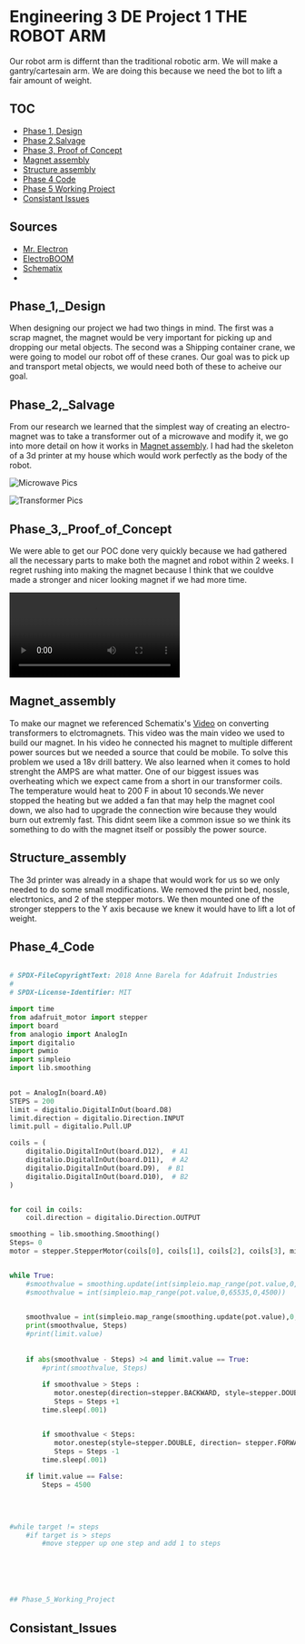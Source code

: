 # Engineering 3 DE Project 1 THE ROBOT ARM
Our robot arm is differnt than the traditional robotic arm. We will make a gantry/cartesain arm. We are doing this because we need the bot to lift a fair amount of weight.

## TOC

* [Phase 1, Design](##Phase_1,_Design)
* [Phase 2,Salvage](##Phase_2,_Salvage)
* [Phase 3, Proof of Concept](##Phase_3,_Proof_of_Concept)
* [Magnet assembly](##Magnet_assembly)
* [Structure assembly](##Structure_assembly)
* [Phase 4 Code](##Phase_4_Code)
* [Phase 5 Working Project](##Phase_5_Working_Project)
* [Consistant Issues](#consistantissues)
## Sources

* [Mr. Electron](https://www.youtube.com/channel/UCWFbPzBb7dCyCWuBA-DBrMA)
* [ElectroBOOM](https://www.youtube.com/channel/UCJ0-OtVpF0wOKEqT2Z1HEtA)
* [Schematix](https://www.youtube.com/c/schematix)
*




## Phase_1,_Design

When designing our project we had two things in mind. The first was a scrap magnet, the magnet would be very important for picking up and dropping our metal objects. The second was a Shipping container crane, we were going to model our robot off of these cranes. Our goal was to pick up and transport metal objects, we would need both of these to acheive our goal.







## Phase_2,_Salvage

From our research we learned that the simplest way of creating an electro-magnet was to take a transformer out of a microwave and modify it, we go into more detail on how it works in  [Magnet assembly](##Magnet_assembly). I had had the skeleton of a 3d printer at my house which would work perfectly as the body of the robot. 

![Microwave Pics](https://github.com/cwyatt29/eng3Robo/blob/master/images/Microwave%20Pic%201.PNG)

![Transformer Pics](https://github.com/cwyatt29/eng3Robo/blob/master/images/Transformer%20Pic%201.PNG)


## Phase_3,_Proof_of_Concept 

We were able to get our POC done very quickly because we had gathered all the necessary parts to make both the magnet and robot within 2 weeks. I regret rushing into making the magnet because I think that we couldve made a stronger and nicer looking magnet if we had more time.

![Proof Video](https://github.com/cwyatt29/eng3Robo/blob/master/images/Z%20motor%20Proof_Trim.mp4)

## Magnet_assembly
To make our magnet we referenced Schematix's [Video](https://www.youtube.com/watch?v=DT0QHsN3vcE) on converting transformers to elctromagnets. This video was the main video we used to build our magnet. In his video he connected his magnet to multiple different power sources but we needed a source that could be mobile. To solve this problem we used a 18v drill battery. We also learned when it comes to hold strenght the AMPS are what matter. One of our biggest issues was overheating which we expect came from a short in our transformer coils. The temperature would heat to 200 F in about 10 seconds.We never stopped the heating but we added a fan that may help the magnet cool down, we also had to upgrade the connection wire because they would burn out extremly fast. This didnt seem like a common issue so we think its something to do with the magnet itself or possibly the power source.

## Structure_assembly

The 3d printer was already in a shape that would work for us so we only needed to do some small modifications. We removed the print bed, nossle, electrtonics, and 2 of the stepper motors. We then mounted one of the stronger steppers to the Y axis because we knew it would have to lift a lot of weight.

## Phase_4_Code

```python

# SPDX-FileCopyrightText: 2018 Anne Barela for Adafruit Industries
#
# SPDX-License-Identifier: MIT

import time
from adafruit_motor import stepper 
import board
from analogio import AnalogIn
import digitalio
import pwmio
import simpleio
import lib.smoothing
 

pot = AnalogIn(board.A0)
STEPS = 200 
limit = digitalio.DigitalInOut(board.D8) 
limit.direction = digitalio.Direction.INPUT 
limit.pull = digitalio.Pull.UP 

coils = (
    digitalio.DigitalInOut(board.D12),  # A1
    digitalio.DigitalInOut(board.D11),  # A2
    digitalio.DigitalInOut(board.D9),  # B1
    digitalio.DigitalInOut(board.D10),  # B2
)


for coil in coils:
    coil.direction = digitalio.Direction.OUTPUT

smoothing = lib.smoothing.Smoothing()
Steps= 0 
motor = stepper.StepperMotor(coils[0], coils[1], coils[2], coils[3], microsteps=None)


while True:
    #smoothvalue = smoothing.update(int(simpleio.map_range(pot.value,0,65535,0,5500)))
    #smoothvalue = int(simpleio.map_range(pot.value,0,65535,0,4500))
    

    smoothvalue = int(simpleio.map_range(smoothing.update(pot.value),0,65535,0,4500))
    print(smoothvalue, Steps) 
    #print(limit.value) 
    
    
    if abs(smoothvalue - Steps) >4 and limit.value == True:
        #print(smoothvalue, Steps) 
        
        if smoothvalue > Steps :
           motor.onestep(direction=stepper.BACKWARD, style=stepper.DOUBLE)
           Steps = Steps +1       
        time.sleep(.001)  


        if smoothvalue < Steps: 
           motor.onestep(style=stepper.DOUBLE, direction= stepper.FORWARD)
           Steps = Steps -1          
        time.sleep(.001) 
    
    if limit.value == False:
        Steps = 4500 

     
 
     
#while target != steps
    #if target is > steps
        #move stepper up one step and add 1 to steps 






## Phase_5_Working_Project

```

## Consistant_Issues
